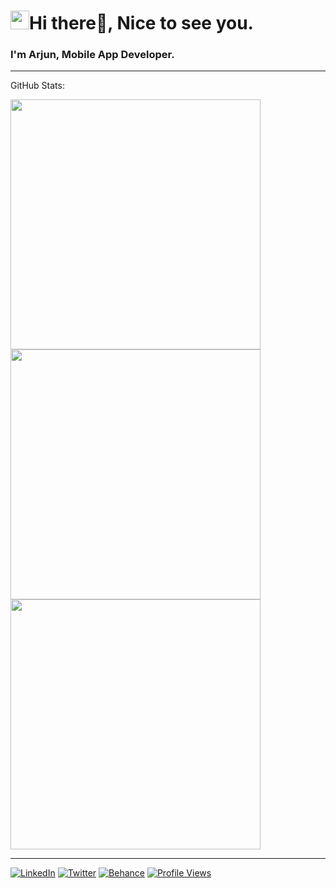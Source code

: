 <h1><img src="https://emojis.slackmojis.com/emojis/images/1531849430/4246/blob-sunglasses.gif?1531849430" width="30"/>Hi there👋, Nice to see you.</h1>

<h3> 
I'm Arjun, Mobile App Developer.
</h3>

---

GitHub Stats:

<img width=400 src='https://github-readme-streak-stats.herokuapp.com/?user=arjun-sasidharan&theme=dark&hide_border=true' />

<img width=400 src='https://github-readme-stats.vercel.app/api?username=arjun-sasidharan&theme=dark&hide_border=true&include_all_commits=false&count_private=true' />

<img width=400 src='https://github-readme-stats.vercel.app/api/top-langs/?username=arjun-sasidharan&theme=dark&hide_border=true&include_all_commits=false&count_private=true&layout=compact' />

---
[![LinkedIn](https://img.shields.io/badge/LinkedIn-%230077B5.svg?logo=linkedin&logoColor=white)](https://linkedin.com/in/arjunsasidharan) [![Twitter](https://img.shields.io/badge/Twitter-%231DA1F2.svg?logo=Twitter&logoColor=white)](https://twitter.com/ArjunSasidaran_) [![Behance](https://img.shields.io/badge/Behance-1769ff?logo=behance&logoColor=white)](https://behance.net/im-arjun) [![Profile Views](https://visitcount.itsvg.in/api?id=arjun-sasidharan&icon=5&color=6)](https://github.com/arjun-sasidharan)



<!-- Proudly created with GPRM ( https://gprm.itsvg.in ) -->
<!--
**im-arjun/im-arjun** is a ✨ _special_ ✨ repository because its `README.md` (this file) appears on your GitHub profile.

Here are some ideas to get you started:

- 🔭 I’m currently working on ...
- 🌱 I’m currently learning ...
- 👯 I’m looking to collaborate on ...
- 🤔 I’m looking for help with ...
- 💬 Ask me about ...
- 📫 How to reach me: ...
- 😄 Pronouns: ...
- ⚡ Fun fact: ...
-->
